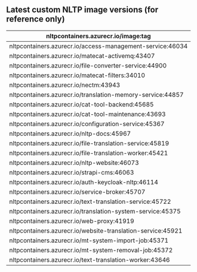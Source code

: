 ## Latest custom NLTP image versions (for reference only)

| **nltpcontainers.azurecr.io/image:tag** |
|-|
| nltpcontainers.azurecr.io/access-management-service:46034 |
| nltpcontainers.azurecr.io/matecat-activemq:43407 |
| nltpcontainers.azurecr.io/file-converter-service:44900 |
| nltpcontainers.azurecr.io/matecat-filters:34010 |
| nltpcontainers.azurecr.io/nectm:43943 |
| nltpcontainers.azurecr.io/translation-memory-service:44857 |
| nltpcontainers.azurecr.io/cat-tool-backend:45685 |
| nltpcontainers.azurecr.io/cat-tool-maintenance:43693 |
| nltpcontainers.azurecr.io/configuration-service:45367 |
| nltpcontainers.azurecr.io/nltp-docs:45967 |
| nltpcontainers.azurecr.io/file-translation-service:45819 |
| nltpcontainers.azurecr.io/file-translation-worker:45421 |
| nltpcontainers.azurecr.io/nltp-website:46073 |
| nltpcontainers.azurecr.io/strapi-cms:46063 |
| nltpcontainers.azurecr.io/auth-keycloak-nltp:46114 |
| nltpcontainers.azurecr.io/service-broker:45707 |
| nltpcontainers.azurecr.io/text-translation-service:45722 |
| nltpcontainers.azurecr.io/translation-system-service:45375 |
| nltpcontainers.azurecr.io/web-proxy:41919 |
| nltpcontainers.azurecr.io/website-translation-service:45921 |
| nltpcontainers.azurecr.io/mt-system-import-job:45371 |
| nltpcontainers.azurecr.io/mt-system-removal-job:45372 |
| nltpcontainers.azurecr.io/text-translation-worker:43646 |
